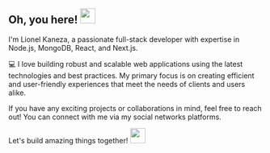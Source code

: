 ## Oh, you here! <img src="https://github.com/riyoneri/riyoneri/assets/113932119/54704054-dce6-457e-b23a-552fb329594a" width="30px">

I'm Lionel Kaneza, a passionate full-stack developer with expertise in Node.js, MongoDB, React, and Next.js.

💻 I love building robust and scalable web applications using the latest technologies and best practices. My primary focus is on creating efficient and user-friendly experiences that meet the needs of clients and users alike.

If you have any exciting projects or collaborations in mind, feel free to reach out! You can connect with me via my social networks platforms.

Let's build amazing things together! <img src="https://github.com/riyoneri/riyoneri/assets/113932119/0f7b52e2-8900-4b70-865f-a5330c69c233" width="30px">
